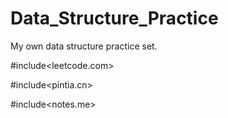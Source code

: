 # Data_Structure_Practice
My own data structure practice set.

#include<leetcode.com>

#include<pintia.cn>

#include<notes.me>
